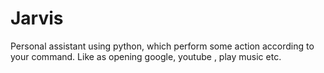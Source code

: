 # Jarvis
Personal assistant using python, which perform some action according to your command. Like as opening google, youtube , play music etc.
